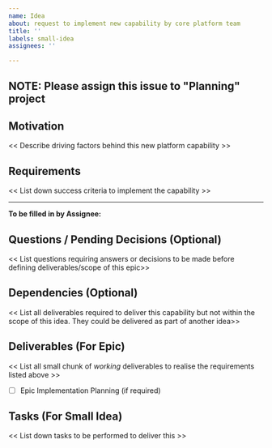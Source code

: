 ```yaml
---
name: Idea
about: request to implement new capability by core platform team
title: ''
labels: small-idea
assignees: ''

---
```


## NOTE: Please assign this issue to "Planning" project 

## Motivation
<< Describe driving factors behind this new platform capability   >>

## Requirements
<< List down success criteria to implement the capability  >>

---
**To be filled in by Assignee:**
## Questions  / Pending Decisions (Optional)
<< List questions requiring answers or decisions to be made before defining deliverables/scope of this epic>>

## Dependencies (Optional)
<< List all deliverables required to deliver this capability but not within the scope of this idea. They could be delivered as part of another idea>>

## Deliverables (For Epic)
<< List all small chunk of *working* deliverables to realise the requirements listed above  >>
- [ ] Epic Implementation Planning (if required)

## Tasks (For Small Idea)
<< List down tasks to be performed to deliver this >>
